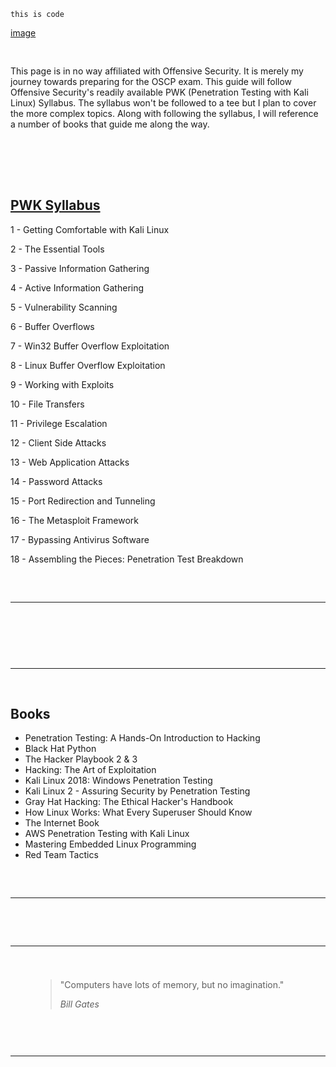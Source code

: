 `this is code`

[image](https://ak7.picdn.net/shutterstock/videos/33710797/thumb/5.jpg)



<!-- wp:spacer {"height":16} -->
<div style="height:16px" aria-hidden="true" class="wp-block-spacer"></div>
<!-- /wp:spacer -->

<!-- wp:paragraph -->
<p>This page is in no way affiliated with Offensive Security. It is merely my journey towards preparing for the OSCP exam. This guide will follow Offensive Security's readily available PWK (Penetration Testing with Kali Linux) Syllabus. The syllabus won't be followed to a tee but I plan to cover the more complex topics. Along with following the syllabus, I will reference a number of books that guide me along the way. </p>
<!-- /wp:paragraph -->

<!-- wp:spacer {"height":20,"className":"desktop-only"} -->
<div style="height:20px" aria-hidden="true" class="wp-block-spacer desktop-only"></div>
<!-- /wp:spacer -->

<!-- wp:paragraph -->
<p></p>
<!-- /wp:paragraph -->

<!-- wp:paragraph -->
<p></p>
<!-- /wp:paragraph -->

<!-- wp:paragraph -->
<p></p>
<!-- /wp:paragraph -->

<!-- wp:spacer {"height":16} -->
<div style="height:16px" aria-hidden="true" class="wp-block-spacer"></div>
<!-- /wp:spacer -->

<!-- wp:spacer {"height":16,"className":"desktop-only"} -->
<div style="height:16px" aria-hidden="true" class="wp-block-spacer desktop-only"></div>
<!-- /wp:spacer -->

<!-- wp:heading {"align":"center"} -->
<h2 class="has-text-align-center"><a href="https://www.offensive-security.com/documentation/penetration-testing-with-kali.pdf">PWK Syllabus</a></h2>
<!-- /wp:heading -->

<!-- wp:paragraph -->
<p>1 - Getting Comfortable with Kali Linux</p>
<!-- /wp:paragraph -->

<!-- wp:paragraph -->
<p>2 - The Essential Tools</p>
<!-- /wp:paragraph -->

<!-- wp:paragraph -->
<p>3 - Passive Information Gathering</p>
<!-- /wp:paragraph -->

<!-- wp:paragraph -->
<p>4 - Active Information Gathering</p>
<!-- /wp:paragraph -->

<!-- wp:paragraph -->
<p>5 - Vulnerability Scanning</p>
<!-- /wp:paragraph -->

<!-- wp:paragraph -->
<p>6 - Buffer Overflows</p>
<!-- /wp:paragraph -->

<!-- wp:paragraph -->
<p>7 - Win32 Buffer Overflow Exploitation</p>
<!-- /wp:paragraph -->

<!-- wp:paragraph -->
<p>8 - Linux Buffer Overflow Exploitation</p>
<!-- /wp:paragraph -->

<!-- wp:paragraph -->
<p>9 - Working with Exploits</p>
<!-- /wp:paragraph -->

<!-- wp:paragraph -->
<p>10 - File Transfers</p>
<!-- /wp:paragraph -->

<!-- wp:paragraph -->
<p>11 - Privilege Escalation</p>
<!-- /wp:paragraph -->

<!-- wp:paragraph -->
<p>12 - Client Side Attacks</p>
<!-- /wp:paragraph -->

<!-- wp:paragraph -->
<p>13 - Web Application Attacks</p>
<!-- /wp:paragraph -->

<!-- wp:paragraph -->
<p>14 - Password Attacks</p>
<!-- /wp:paragraph -->

<!-- wp:paragraph -->
<p>15 - Port Redirection and Tunneling</p>
<!-- /wp:paragraph -->

<!-- wp:paragraph -->
<p>16 - The Metasploit Framework</p>
<!-- /wp:paragraph -->

<!-- wp:paragraph -->
<p>17 - Bypassing Antivirus Software</p>
<!-- /wp:paragraph -->

<!-- wp:paragraph -->
<p>18 - Assembling the Pieces: Penetration Test Breakdown</p>
<!-- /wp:paragraph -->

<!-- wp:spacer {"height":16,"className":"desktop-only"} -->
<div style="height:16px" aria-hidden="true" class="wp-block-spacer desktop-only"></div>
<!-- /wp:spacer -->

<!-- wp:spacer {"height":16,"className":"desktop-only"} -->
<div style="height:16px" aria-hidden="true" class="wp-block-spacer desktop-only"></div>
<!-- /wp:spacer -->

<!-- wp:separator {"className":"is-style-wide"} -->
<hr class="wp-block-separator is-style-wide"/>
<!-- /wp:separator -->

<!-- wp:spacer {"height":16,"className":"desktop-only"} -->
<div style="height:16px" aria-hidden="true" class="wp-block-spacer desktop-only"></div>
<!-- /wp:spacer -->

<!-- wp:heading {"align":"center"} -->
<h2 class="has-text-align-center"></h2>
<!-- /wp:heading -->

<!-- wp:spacer {"height":16,"className":"desktop-only"} -->
<div style="height:16px" aria-hidden="true" class="wp-block-spacer desktop-only"></div>
<!-- /wp:spacer -->

<!-- wp:spacer {"height":16,"className":"desktop-only"} -->
<div style="height:16px" aria-hidden="true" class="wp-block-spacer desktop-only"></div>
<!-- /wp:spacer -->

<!-- wp:separator {"className":"is-style-wide"} -->
<hr class="wp-block-separator is-style-wide"/>
<!-- /wp:separator -->

<!-- wp:spacer {"height":16,"className":"desktop-only"} -->
<div style="height:16px" aria-hidden="true" class="wp-block-spacer desktop-only"></div>
<!-- /wp:spacer -->

<!-- wp:heading {"align":"center"} -->
<h2 class="has-text-align-center">Books</h2>
<!-- /wp:heading -->

<!-- wp:list -->
<ul><li>Penetration Testing: A  Hands-On Introduction to Hacking</li><li>Black Hat Python</li><li>The Hacker Playbook 2 &amp; 3</li><li>Hacking: The Art of Exploitation</li><li>Kali Linux 2018: Windows Penetration Testing</li><li>Kali Linux 2 - Assuring Security by Penetration Testing</li><li>Gray Hat Hacking: The Ethical Hacker's Handbook</li><li>How Linux Works: What Every Superuser Should Know</li><li>The Internet Book</li><li>AWS Penetration Testing with Kali Linux</li><li>Mastering Embedded Linux Programming</li><li>Red Team Tactics</li></ul>
<!-- /wp:list -->

<!-- wp:spacer {"height":16,"className":"desktop-only"} -->
<div style="height:16px" aria-hidden="true" class="wp-block-spacer desktop-only"></div>
<!-- /wp:spacer -->

<!-- wp:spacer {"height":16,"className":"desktop-only"} -->
<div style="height:16px" aria-hidden="true" class="wp-block-spacer desktop-only"></div>
<!-- /wp:spacer -->

<!-- wp:separator {"className":"is-style-wide"} -->
<hr class="wp-block-separator is-style-wide"/>
<!-- /wp:separator -->

<!-- wp:spacer {"height":16,"className":"desktop-only"} -->
<div style="height:16px" aria-hidden="true" class="wp-block-spacer desktop-only"></div>
<!-- /wp:spacer -->

<!-- wp:spacer {"height":16,"className":"desktop-only"} -->
<div style="height:16px" aria-hidden="true" class="wp-block-spacer desktop-only"></div>
<!-- /wp:spacer -->

<!-- wp:spacer {"height":16,"className":"desktop-only"} -->
<div style="height:16px" aria-hidden="true" class="wp-block-spacer desktop-only"></div>
<!-- /wp:spacer -->

<!-- wp:separator {"className":"is-style-wide"} -->
<hr class="wp-block-separator is-style-wide"/>
<!-- /wp:separator -->

<!-- wp:spacer {"height":16,"className":"desktop-only"} -->
<div style="height:16px" aria-hidden="true" class="wp-block-spacer desktop-only"></div>
<!-- /wp:spacer -->

<!-- wp:heading {"align":"center","level":3} -->
<h3 class="has-text-align-center"></h3>
<!-- /wp:heading -->

<!-- wp:pullquote -->
<figure class="wp-block-pullquote"><blockquote><p>"Computers have lots of memory, but no imagination."</p><cite>Bill Gates</cite></blockquote></figure>
<!-- /wp:pullquote -->

<!-- wp:spacer {"height":16,"className":"desktop-only"} -->
<div style="height:16px" aria-hidden="true" class="wp-block-spacer desktop-only"></div>
<!-- /wp:spacer -->

<!-- wp:columns {"align":"wide","className":"has-2-columns contact-section"} -->
<div class="wp-block-columns alignwide has-2-columns contact-section"><!-- wp:column -->
<div class="wp-block-column"><!-- wp:paragraph -->
<p></p>
<!-- /wp:paragraph -->

<!-- wp:paragraph -->
<p> </p>
<!-- /wp:paragraph --></div>
<!-- /wp:column -->

<!-- wp:column -->
<div class="wp-block-column"></div>
<!-- /wp:column --></div>
<!-- /wp:columns -->

<!-- wp:spacer {"height":16,"className":"desktop-only"} -->
<div style="height:16px" aria-hidden="true" class="wp-block-spacer desktop-only"></div>
<!-- /wp:spacer -->

<!-- wp:separator {"className":"is-style-wide"} -->
<hr class="wp-block-separator is-style-wide"/>
<!-- /wp:separator -->

<!-- wp:spacer {"height":16,"className":"desktop-only"} -->
<div style="height:16px" aria-hidden="true" class="wp-block-spacer desktop-only"></div>
<!-- /wp:spacer -->
